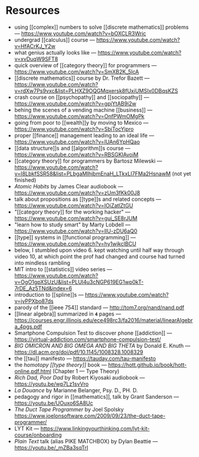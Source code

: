 # Resources

- using [[complex]] numbers to solve [[discrete mathematics]] problems &mdash; <https://www.youtube.com/watch?v=bOXCLR3Wric>
- undergrad [[calculus]] course &mdash; <https://www.youtube.com/watch?v=HfACrKJ_Y2w>
- what genius actually looks like &mdash; <https://www.youtube.com/watch?v=xvDuqW9SFT8>
- quick overview of [[category theory]] for programmers &mdash; <https://www.youtube.com/watch?v=SmXB2K_5lcA>
- [[discrete mathematics]] course by Dr. Trefor Bazett &mdash; <https://www.youtube.com/watch?v=rdXw7Ps9vxc&list=PLHXZ9OQGMqxersk8fUxiUMSIx0DBqsKZS>
- crash course on [[psychopathy]] and [[sociopathy]] &mdash; <https://www.youtube.com/watch?v=gpjYtAB9i2w>
- behing the scenes of a vending machine [[business]] &mdash; <https://www.youtube.com/watch?v=OnfPWmOMgPk>
- going from poor to [[wealth]]y by moving to Mexico &mdash; <https://www.youtube.com/watch?v=SbiTocYipro>
- proper [[finance]] management leading to an ideal life &mdash; <https://www.youtube.com/watch?v=lUAn6YpHQao>
- [[data structure]]s and [[algorithm]]s course &mdash; <https://www.youtube.com/watch?v=RBSGKlAvoiM>
- [[category theory]] for programmers by Bartosz Milewski &mdash; <https://www.youtube.com/watch?v=I8LbkfSSR58&list=PLbgaMIhjbmEnaH_LTkxLI7FMa2HsnawM> (not yet finished)
- _Atomic Habits_ by James Clear audiobook &mdash; <https://www.youtube.com/watch?v=zUm3fKk00J8>
- talk about propositions as [[type]]s and related concepts &mdash; <https://www.youtube.com/watch?v=IOiZatlZtGU>
- "[[category theory]] for the working hacker" &mdash; <https://www.youtube.com/watch?v=gui_SE8rJUM>
- "learn how to study smart" by Marty Lobdell &mdash; <https://www.youtube.com/watch?v=IlU-zDU6aQ0>
- [[type]] systems in [[functional programming]] &mdash; <https://www.youtube.com/watch?v=hy1wjkcIBCU>
- below, I stumbled upon video 6. kept watching until half way through video 10, at which point the prof had changed and course had turned into mindless rambling
- MIT intro to [[statistics]] video series &mdash; <https://www.youtube.com/watch?v=OgO1gpXSUzU&list=PLUl4u3cNGP619EG1wp0kT-7rDE_Az5TNd&index=6>
- introduction to [[spline]]s &mdash; <https://www.youtube.com/watch?v=jvPPXbo87ds>
- parody of the [[ieee 754]] standard &mdash; <http://tom7.org/nand/nand.pdf>
- [[linear algebra]] summarized in **`4`** pages &mdash; <https://courses.engr.illinois.edu/ece498rc3/fa2016/material/linearAlgebra_4pgs.pdf>
- Smartphone Compulsion Test to discover phone [[addiction]] &mdash; <https://virtual-addiction.com/smartphone-compulsion-test/>
- _BIG OMICRON AND BIG OMEGA AND BIG THETA_ by Donald E. Knuth &mdash; <https://dl.acm.org/doi/pdf/10.1145/1008328.1008329>
- the [[tau]] manifesto &mdash; <https://tauday.com/tau-manifesto>
- the _homotopy [[type theory]]_ book &mdash; <https://hott.github.io/book/hott-online.pdf.html> (Chapter 1 &mdash; Type Theory)
- _Rich Dad, Poor Dad_ by Robert Kiyosaki audiobook &mdash; <https://youtu.be/wp7Lz1svVro>
- _La Douance_ by Marianne Belanger, Psy. D., PH. D.
- pedagogy and rigor in [[mathematics]], talk by Grant Sanderson &mdash; <https://youtu.be/UOuxo6SA8Uc>
- _The Duct Tape Programmer_ by Joel Spolsky <https://www.joelonsoftware.com/2009/09/23/the-duct-tape-programmer/>
- LYT Kit &mdash; <https://www.linkingyourthinking.com/lyt-kit-course/onboarding>
- _Plain Text_ talk (alias PIKE MATCHBOX) by Dylan Beattie &mdash; <https://youtu.be/_mZBa3sqTrI>
